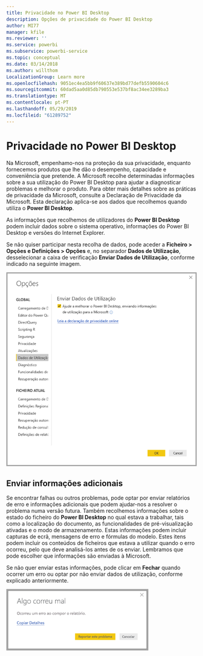 ```yaml
---
title: Privacidade no Power BI Desktop
description: Opções de privacidade do Power BI Desktop
author: MI77
manager: kfile
ms.reviewer: ''
ms.service: powerbi
ms.subservice: powerbi-service
ms.topic: conceptual
ms.date: 03/14/2018
ms.author: willthom
LocalizationGroup: Learn more
ms.openlocfilehash: 9051ec4ea5bb9f60637e389bd77defb5590604c6
ms.sourcegitcommit: 60dad5aa0d85db790553e537bf8ac34ee3289ba3
ms.translationtype: MT
ms.contentlocale: pt-PT
ms.lasthandoff: 05/29/2019
ms.locfileid: "61289752"
---
```

# <a name="power-bi-desktop-privacy"></a>Privacidade no Power BI Desktop

Na Microsoft, empenhamo-nos na proteção da sua privacidade, enquanto fornecemos produtos que lhe dão o desempenho, capacidade e conveniência que pretende. A Microsoft recolhe determinadas informações sobre a sua utilização do Power BI Desktop para ajudar a diagnosticar problemas e melhorar o produto. Para obter mais detalhes sobre as práticas de privacidade da Microsoft, consulte a Declaração de Privacidade da Microsoft. Esta declaração aplica-se aos dados que recolhemos quando utiliza o **Power BI Desktop**.
 
As informações que recolhemos de utilizadores do **Power BI Desktop** podem incluir dados sobre o sistema operativo, informações do Power BI Desktop e versões do Internet Explorer. 
 
Se não quiser participar nesta recolha de dados, pode aceder a **Ficheiro > Opções e Definições > Opções** e, no separador **Dados de Utilização**, desselecionar a caixa de verificação **Enviar Dados de Utilização**, conforme indicado na seguinte imagem.

![Opções para Enviar Dados de Utilização](media/desktop-privacy/privacy_01.png)

## <a name="sending-additional-information"></a>Enviar informações adicionais

Se encontrar falhas ou outros problemas, pode optar por enviar relatórios de erro e informações adicionais que podem ajudar-nos a resolver o problema numa versão futura. Também recolhemos informações sobre o estado do ficheiro do **Power BI Desktop** no qual estava a trabalhar, tais como a localização do documento, as funcionalidades de pré-visualização ativadas e o modo de armazenamento. Estas informações podem incluir capturas de ecrã, mensagens de erro e fórmulas do modelo. Estes itens podem incluir os conteúdos de ficheiros que estava a utilizar quando o erro ocorreu, pelo que deve analisá-los antes de os enviar. Lembramos que pode escolher que informações são enviadas à Microsoft.  
 
Se não quer enviar estas informações, pode clicar em **Fechar** quando ocorrer um erro ou optar por não enviar dados de utilização, conforme explicado anteriormente. 

![Caixa de diálogo de falha](media/desktop-privacy/privacy_02.png)
